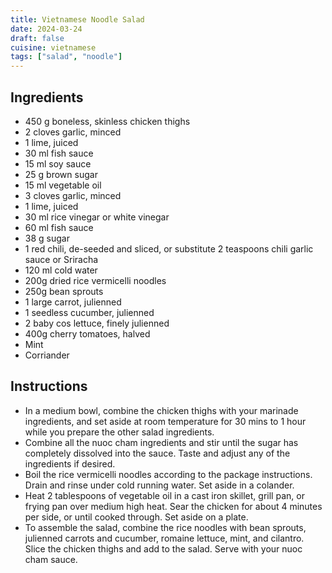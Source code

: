 ```yaml
---
title: Vietnamese Noodle Salad
date: 2024-03-24
draft: false
cuisine: vietnamese
tags: ["salad", "noodle"]
---
```


## Ingredients
- 450 g boneless, skinless chicken thighs
- 2 cloves garlic, minced
- 1 lime, juiced
- 30 ml fish sauce
- 15 ml soy sauce
- 25 g brown sugar
- 15 ml vegetable oil
- 3 cloves garlic, minced
- 1 lime, juiced
- 30 ml rice vinegar or white vinegar
- 60 ml fish sauce
- 38 g sugar
- 1 red chili, de-seeded and sliced, or substitute 2 teaspoons chili garlic sauce or Sriracha
- 120 ml cold water
- 200g dried rice vermicelli noodles
- 250g bean sprouts
- 1 large carrot, julienned
- 1 seedless cucumber, julienned
- 2 baby cos lettuce, finely julienned
- 400g cherry tomatoes, halved
- Mint
- Corriander

## Instructions
- In a medium bowl, combine the chicken thighs with your marinade ingredients, and set aside at room temperature for 30 mins to 1 hour while you prepare the other salad ingredients.
- Combine all the nuoc cham ingredients and stir until the sugar has completely dissolved into the sauce. Taste and adjust any of the ingredients if desired.
- Boil the rice vermicelli noodles according to the package instructions. Drain and rinse under cold running water. Set aside in a colander.
- Heat 2 tablespoons of vegetable oil in a cast iron skillet, grill pan, or frying pan over medium high heat. Sear the chicken for about 4 minutes per side, or until cooked through. Set aside on a plate.
- To assemble the salad, combine the rice noodles with bean sprouts, julienned carrots and cucumber, romaine lettuce, mint, and cilantro. Slice the chicken thighs and add to the salad. Serve with your nuoc cham sauce.

